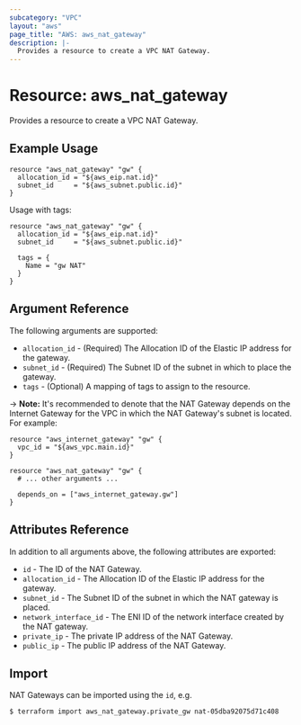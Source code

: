 ```yaml
---
subcategory: "VPC"
layout: "aws"
page_title: "AWS: aws_nat_gateway"
description: |-
  Provides a resource to create a VPC NAT Gateway.
---
```


# Resource: aws_nat_gateway

Provides a resource to create a VPC NAT Gateway.

## Example Usage

```hcl
resource "aws_nat_gateway" "gw" {
  allocation_id = "${aws_eip.nat.id}"
  subnet_id     = "${aws_subnet.public.id}"
}
```

Usage with tags:

```hcl
resource "aws_nat_gateway" "gw" {
  allocation_id = "${aws_eip.nat.id}"
  subnet_id     = "${aws_subnet.public.id}"

  tags = {
    Name = "gw NAT"
  }
}
```

## Argument Reference

The following arguments are supported:

* `allocation_id` - (Required) The Allocation ID of the Elastic IP address for the gateway.
* `subnet_id` - (Required) The Subnet ID of the subnet in which to place the gateway.
* `tags` - (Optional) A mapping of tags to assign to the resource.

-> **Note:** It's recommended to denote that the NAT Gateway depends on the Internet Gateway for the VPC in which the NAT Gateway's subnet is located. For example:

```hcl
resource "aws_internet_gateway" "gw" {
  vpc_id = "${aws_vpc.main.id}"
}

resource "aws_nat_gateway" "gw" {
  # ... other arguments ...

  depends_on = ["aws_internet_gateway.gw"]
}
```

## Attributes Reference

In addition to all arguments above, the following attributes are exported:

* `id` - The ID of the NAT Gateway.
* `allocation_id` - The Allocation ID of the Elastic IP address for the gateway.
* `subnet_id` - The Subnet ID of the subnet in which the NAT gateway is placed.
* `network_interface_id` - The ENI ID of the network interface created by the NAT gateway.
* `private_ip` - The private IP address of the NAT Gateway.
* `public_ip` - The public IP address of the NAT Gateway.

## Import

NAT Gateways can be imported using the `id`, e.g.

```
$ terraform import aws_nat_gateway.private_gw nat-05dba92075d71c408
```
